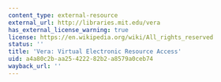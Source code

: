 ```yaml
---
content_type: external-resource
external_url: http://libraries.mit.edu/vera
has_external_license_warning: true
license: https://en.wikipedia.org/wiki/All_rights_reserved
status: ''
title: 'Vera: Virtual Electronic Resource Access'
uid: a4a80c2b-aa25-4222-82b2-a8579a0ceb74
wayback_url: ''
---
```

